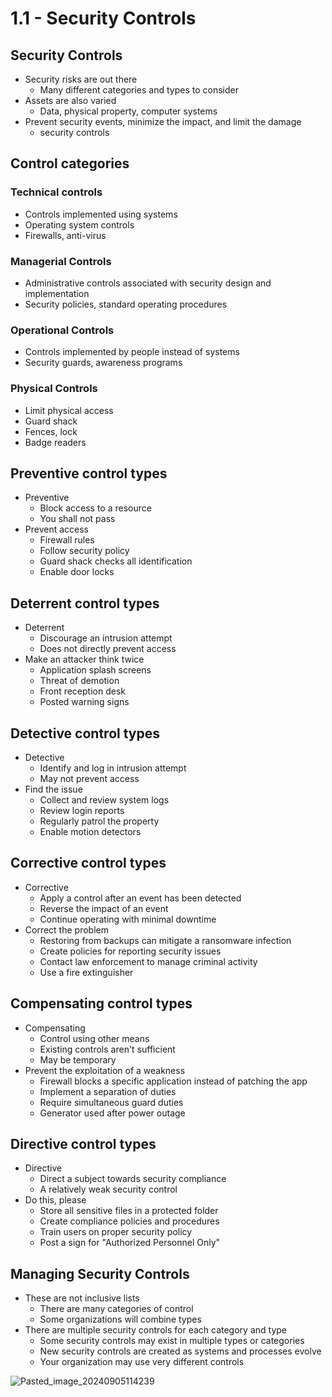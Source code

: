 # 1.1 - Security Controls
## Security Controls
- Security risks are out there
	- Many different categories and types to consider
- Assets are also varied
	- Data, physical property, computer systems
- Prevent security events, minimize the impact, and limit the damage
	- security controls
## Control categories
### Technical controls
- Controls implemented using systems
- Operating system controls
- Firewalls, anti-virus
### Managerial Controls
- Administrative controls associated with security design and implementation
- Security policies, standard operating procedures
### Operational Controls
- Controls implemented by people instead of systems
- Security guards, awareness programs
### Physical Controls
- Limit physical access
- Guard shack
- Fences, lock
- Badge readers
## Preventive control types
- Preventive
	- Block access to a resource
	- You shall not pass
- Prevent access
	- Firewall rules
	- Follow security policy
	- Guard shack checks all identification
	- Enable door locks
## Deterrent control types
- Deterrent
	- Discourage an intrusion attempt
	- Does not directly prevent access
- Make an attacker think twice
	- Application splash screens
	- Threat of demotion
	- Front reception desk
	- Posted warning signs
## Detective control types
- Detective
	- Identify and log in intrusion attempt
	- May not prevent access
- Find the issue
	- Collect and review system logs
	- Review login reports
	- Regularly patrol the property
	- Enable motion detectors
## Corrective control types
- Corrective
	- Apply a control after an event has been detected
	- Reverse the impact of an event
	- Continue operating with minimal downtime
- Correct the problem
	- Restoring from backups can mitigate a ransomware infection
	- Create policies for reporting security issues
	- Contact law enforcement to manage criminal activity
	- Use a fire extinguisher
## Compensating control types
- Compensating
	- Control using other means
	- Existing controls aren't sufficient
	- May be temporary
- Prevent the exploitation of a weakness
	- Firewall blocks a specific application instead of patching the app
	- Implement a separation of duties
	- Require simultaneous guard duties
	- Generator used after power outage
## Directive control types
- Directive
	- Direct a subject towards security compliance
	- A relatively weak security control
- Do this, please
	- Store all sensitive files in a protected folder
	- Create compliance policies and procedures
	- Train users on proper security policy
	- Post a sign for "Authorized Personnel Only"
## Managing Security Controls
- These are not inclusive lists
	- There are many categories of control
	- Some organizations will combine types
- There are multiple security controls for each category and type
	- Some security controls may exist in multiple types or categories
	- New security controls are created as systems and processes evolve
	- Your organization may use very different controls

![Pasted_image_20240905114239](//assets/Pasted_image_20240905114239.webp)
